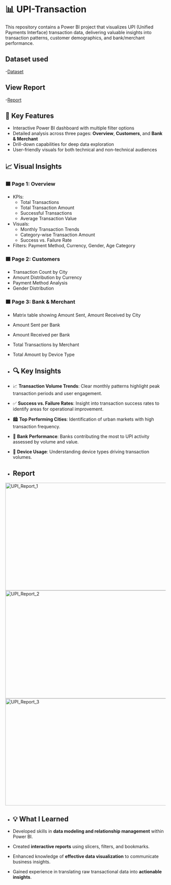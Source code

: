 # 📊 UPI-Transaction
This repository contains a Power BI project that visualizes UPI (Unified Payments Interface) transaction data, delivering valuable insights into transaction patterns, customer demographics, and bank/merchant performance.

## Dataset used
-<a href="https://github.com/akhilm-ds/UPI-Transaction---Power-BI-Dashboard/blob/main/UPI%2BTransactions.xlsx">Dataset<a/>

## View Report
-<a href="https://github.com/akhilm-ds/UPI-Transaction---Power-BI-Dashboard/blob/main/UPI.pbix">Report<a/>

## 🔑 Key Features

- Interactive Power BI dashboard with multiple filter options  
- Detailed analysis across three pages: **Overview**, **Customers**, and **Bank & Merchant**  
- Drill-down capabilities for deep data exploration  
- User-friendly visuals for both technical and non-technical audiences

## 📈 Visual Insights

### 🟦 Page 1: **Overview**
- KPIs:  
  - Total Transactions  
  - Total Transaction Amount  
  - Successful Transactions  
  - Average Transaction Value  
- Visuals:  
  - Monthly Transaction Trends  
  - Category-wise Transaction Amount  
  - Success vs. Failure Rate  
- Filters: Payment Method, Currency, Gender, Age Category  

### 🟩 Page 2: **Customers**
- Transaction Count by City  
- Amount Distribution by Currency  
- Payment Method Analysis  
- Gender Distribution  

### 🟧 Page 3: **Bank & Merchant**
- Matrix table showing Amount Sent, Amount Received by City  
- Amount Sent per Bank  
- Amount Received per Bank  
- Total Transactions by Merchant  
- Total Amount by Device Type

- ## 🔍 Key Insights

- 📈 **Transaction Volume Trends**: Clear monthly patterns highlight peak transaction periods and user engagement.  
- ✅ **Success vs. Failure Rates**: Insight into transaction success rates to identify areas for operational improvement.  
- 🏙️ **Top Performing Cities**: Identification of urban markets with high transaction frequency.  
- 🏦 **Bank Performance**: Banks contributing the most to UPI activity assessed by volume and value.  
- 📱 **Device Usage**: Understanding device types driving transaction volumes.

- ## Report
<img width="604" height="338" alt="UPI_Report_1" src="https://github.com/user-attachments/assets/62c0c339-7e8c-4311-b42a-e0d757c6863f" />
<img width="605" height="339" alt="UPI_Report_2" src="https://github.com/user-attachments/assets/e94f1d16-29bb-4bb7-a988-bf56d1de2e56" />
<img width="598" height="336" alt="UPI_Report_3" src="https://github.com/user-attachments/assets/c1030f91-4192-4163-9047-106bec44291f" />

- ## 💡 What I Learned

- Developed skills in **data modeling and relationship management** within Power BI.  
- Created **interactive reports** using slicers, filters, and bookmarks.  
- Enhanced knowledge of **effective data visualization** to communicate business insights.  
- Gained experience in translating raw transactional data into **actionable insights**.  
